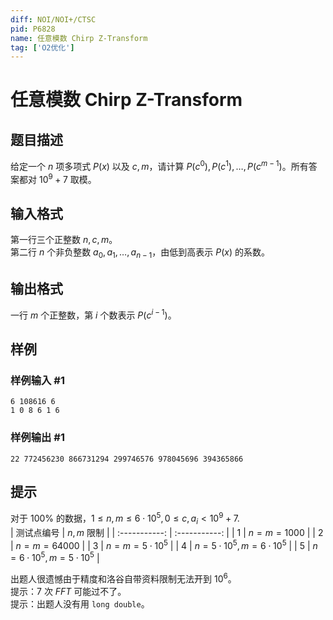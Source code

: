 ```yaml
---
diff: NOI/NOI+/CTSC
pid: P6828
name: 任意模数 Chirp Z-Transform
tag: ['O2优化']
---
```

# 任意模数 Chirp Z-Transform
## 题目描述

给定一个 $n$ 项多项式 $P(x)$ 以及 $c, m$，请计算 $P(c^0),P(c^1),\dots,P(c^{m-1})$。所有答案都对 $10^9+7$ 取模。
## 输入格式

第一行三个正整数 $n,c,m$。  
第二行 $n$ 个非负整数 $a_0,a_1,\dots,a_{n-1}$，由低到高表示 $P(x)$ 的系数。

## 输出格式

一行 $m$ 个正整数，第 $i$ 个数表示 $P(c^{i-1})$。
## 样例

### 样例输入 #1
```
6 108616 6
1 0 8 6 1 6
```
### 样例输出 #1
```
22 772456230 866731294 299746576 978045696 394365866
```
## 提示

对于 $100\%$ 的数据，$1\le n,m\le 6\cdot10^5,0\le c,a_i<10^9+7$.  
| 测试点编号 | $n,m$ 限制 |
| :-----------: | :-----------: |
| $1$ | $n=m=1000$ |
| $2$ | $n=m=64000$ |
| $3$ | $n=m=5\cdot10^5$ |
| $4$ | $n=5\cdot10^5,m=6\cdot10^5$ |
| $5$ | $n=6\cdot10^5,m=5\cdot10^5$ |

出题人很遗憾由于精度和洛谷自带资料限制无法开到 $10^6$。  
提示：$7$ 次 $FFT$ 可能过不了。  
提示：出题人没有用 `long double`。
